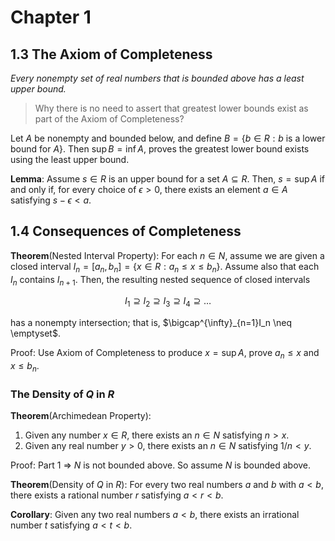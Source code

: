 # Chapter 1

## 1.3 The Axiom of Completeness

*Every nonempty set of real numbers that is bounded above has a least upper bound.*

> Why there is no need to assert that greatest lower bounds exist as part of the Axiom of Completeness?

Let $A$ be nonempty and bounded below, and define $B=\{b \in R: b\text{ is a lower bound for } A\}$. Then $\sup B = \inf A$, proves the greatest lower bound exists using the least upper bound.

**Lemma**: Assume $s \in R$ is an upper bound for a set $A \subseteq R$. Then, $s = \sup A$ if and only if, for every choice of $\epsilon > 0$, there exists an element $a \in A$ satisfying $s - \epsilon < a$.

## 1.4 Consequences of Completeness

**Theorem**(Nested Interval Property): For each $n \in N$, assume we are given a closed interval $I_n = [a_n, b_n] = \{x \in R : a_n \leq x \leq b_n\}$. Assume also that each $I_n$ contains $I_{n+1}$. Then, the resulting nested sequence of closed intervals

$$
I_1 \supseteq I_2 \supseteq I_3 \supseteq I_4 \supseteq \dots
$$

has a nonempty intersection; that is, $\bigcap^{\infty}_{n=1}I_n \neq \emptyset$.

Proof: Use Axiom of Completeness to produce $x = \sup A$, prove $a_n \leq x$ and $x \leq b_n$.

### The Density of $Q$ in $R$

**Theorem**(Archimedean Property): 

1. Given any number $x \in R$, there exists an $n \in N$ satisfying $n > x$.
2. Given any real number $y > 0$, there exists an $n \in N$ satisfying $1/n < y$.

Proof: Part 1 $\Rightarrow$ $N$ is not bounded above. So assume $N$ is bounded above.

**Theorem**(Density of $Q$ in $R$): For every two real numbers $a$ and $b$ with $a < b$, there exists a rational number $r$ satisfying $a < r < b$.

**Corollary**: Given any two real numbers $a < b$, there exists an irrational number $t$ satisfying $a < t < b$.